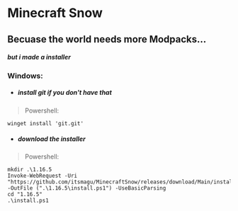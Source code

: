# **Minecraft Snow**
## Becuase the world needs more Modpacks...
##### but i made a installer

### Windows:
* ##### install git if you don't have that
>Powershell:
```
winget install 'git.git'
```
* ##### download the installer
>Powershell:
```
mkdir .\1.16.5
Invoke-WebRequest -Uri "https://github.com/itsmagu/MinecraftSnow/releases/download/Main/install.ps1" -OutFile (".\1.16.5\install.ps1") -UseBasicParsing
cd "1.16.5"
.\install.ps1

```